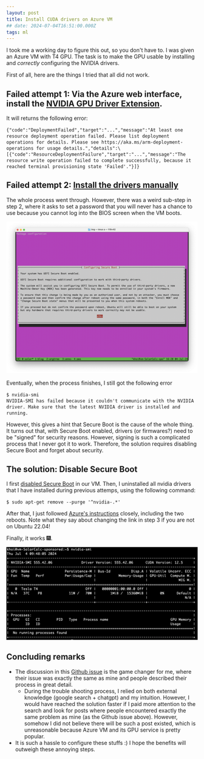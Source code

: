 ```yaml
---
layout: post
title: Install CUDA drivers on Azure VM
## date: 2024-07-04T16:51:00.000Z
tags: ml
---
```

I took me a working day to figure this out, so you don't have to. I was given an Azure VM with T4 GPU. The task is to make the GPU usable by installing and *correctly* configuring the NVIDIA drivers.

First of all, here are the things I tried that all did not work.

## **Failed attempt 1: Via the Azure web interface, install the [NVIDIA GPU Driver Extension](https://learn.microsoft.com/en-us/azure/virtual-machines/extensions/hpccompute-gpu-linux).** 

It will returns the following error:

```
{"code":"DeploymentFailed","target":"...","message":"At least one resource deployment operation failed. Please list deployment operations for details. Please see https://aka.ms/arm-deployment-operations for usage details.","details":\[{"code":"ResourceDeploymentFailure","target":"...","message":"The resource write operation failed to complete successfully, because it reached terminal provisioning state 'Failed'."}]}
```

## **Failed attempt 2: [Install the drivers manually](https://learn.microsoft.com/en-us/azure/virtual-machines/linux/n-series-driver-setup#ubuntu)**

The whole process went through. However, there was a weird sub-step in step 2, where it asks to set a password that you will never has a chance to use because you cannot log into the BIOS screen when the VM boots.

![](/assets/uploads/screenshot-2024-07-04-at-16.28.28.png)

Eventually, when the process finishes, I still got the following error

```shell
$ nvidia-smi
NVIDIA-SMI has failed because it couldn't communicate with the NVIDIA driver. Make sure that the latest NVIDIA driver is installed and running.
```

However, this gives a hint that Secure Boot is the cause of the whole thing. It turns out that, with Secure Boot enabled, drivers (or firmwares?) need to be "signed" for security reasons. However, signing is such a complicated process that I never got it to work. Therefore, the solution requires disabling Secure Boot and forget about security.

## The solution: Disable Secure Boot

I first [disabled Secure Boot](https://github.com/MicrosoftDocs/azure-docs/issues/111536#issuecomment-2062148078) in our VM. Then, I uninstalled all nvidia drivers that I have installed during previous attemps, using the following command:

```shell
$ sudo apt-get remove --purge '^nvidia-.*'
```

After that, I just followed [Azure's instructions](https://learn.microsoft.com/en-us/azure/virtual-machines/linux/n-series-driver-setup#ubuntu) closely, including the two reboots. Note what they say about changing the link in step 3 if you are not on Ubuntu 22.04! 

Finally, it works 🎆.

![](/assets/uploads/screenshot-2024-07-04-at-16.48.28.png)

## Concluding remarks

* The discussion in this [Github issue](https://github.com/MicrosoftDocs/azure-docs/issues/111536) is the game changer for me, where their issue was exactly the same as mine and people described their process in great detail.
    * During the trouble shooting process, I relied on both external knowledge (google search + chatgpt) and my intuition. However, I would have reached the solution faster if I paid more attention to the search and look for posts where people encountered exactly the same problem as mine (as the Github issue above). However, somehow I did not believe there will be such a post existed, which is unreasonable because Azure VM and its GPU service is pretty popular. 
* It is such a hassle to configure these stuffs :) I hope the benefits will outweigh these annoying steps.
